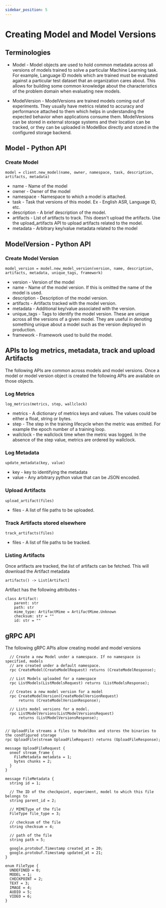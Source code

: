 ```yaml
---
sidebar_position: 5
---
```



# Creating Model and Model Versions

## Terminologies 

* Model - Model objects are used to hold common metadata across all versions of models trained to solve a particular Machine Learning task. For example, Language ID models which are trained must be evaluated against a particular test dataset that an organization cares about. This allows for building some common knowledge about the characteristics of the problem domain when evaluating new models. 

* ModelVersion -  ModelVersions are trained models coming out of experiments. They usually have metrics related to accuracy and performance attached to them which helps in understanding the expected behavior when applications consume them. ModelVersions can be stored in external storage systems and their location can be tracked, or they can be uploaded in ModelBox directly and stored in the configured storage backend.

## Model - Python API 

### Create Model
```
model = client.new_model(name, owner, namespace, task, description, artifacts, metadata)
```

* name - Name of the model
* owner - Owner of the model
* namespace - Namespace to which a model is attached.
* task - Task that versions of this model. Ex - English ASR, Language ID, etc.
* description - A brief description of the model.
* artifacts - List of artifacts to track. This doesn't upload the artifacts. Use the upload_artifacts API to upload artifacts related to the model.
* metadata - Arbitrary key/value metadata related to the model


## ModelVersion - Python API

### Create Model Version

```
model_version = model.new_model_version(version, name, description, artifacts, metadata, unique_tags, framework)
```
* version - Version of the model 
* name -  Name of the model version. If this is omitted the name of the model is used.
* description - Description of the model version.
* artifacts - Artifacts tracked with the model version.
* metadata -  Additional key/value associated with the version.
* unique_tags - Tags to identify the model version. These are unique across all the versions of a given model. They are useful in denoting something unique about a model such as the version deployed in production. 
* framework - Framework used to build the model.

## APIs to log metrics, metadata, track and upload Artifacts

The following APIs are common across models and model versions. Once a model or model version object is created the following APIs are available on those objects.

### Log Metrics 
```
log_metrics(metrics, step, wallclock)
```
* metrics - A dictionary of metrics keys and values. The values could be either a float, string or bytes. 
* step - The step in the training lifecycle when the metric was emitted. For example the epoch number of a training loop.
* wallclock - the wallclock time when the metric was logged.  In the absence of the step value, metrics are ordered by wallclock.

### Log Metadata
```
update_metadata(key, value)
```

* key - key to identifying the metadata
* value - Any arbitrary python value that can be JSON encoded.

### Upload Artifacts 
```
upload_artifact(files)
```
* files - A list of file paths to be uploaded.

### Track Artifacts stored elsewhere
```
track_artifacts(files)
```
* files - A list of file paths to be tracked.

### Listing Artifacts
Once artifacts are tracked, the list of artifacts can be fetched. This will download the Artifact metadata
```
artifacts() -> List[Artifact]
```

Artifact has the following attributes  -
```
class Artifact:
    parent: str
    path: str
    mime_type: ArtifactMime = ArtifactMime.Unknown
    checksum: str = ""
    id: str = ""
```

## gRPC API

The following gRPC APIs allow creating model and model versions

```
  // Create a new Model under a namespace. If no namespace is specified, models
  // are created under a default namespace.
  rpc CreateModel(CreateModelRequest) returns (CreateModelResponse);

  // List Models uploaded for a namespace 
  rpc ListModels(ListModelsRequest) returns (ListModelsResponse);

  // Creates a new model version for a model
  rpc CreateModelVersion(CreateModelVersionRequest)
      returns (CreateModelVersionResponse);

  // Lists model versions for a model.
  rpc ListModelVersions(ListModelVersionsRequest)
      returns (ListModelVersionsResponse);


// UploadFile streams a files to ModelBox and stores the binaries to the condfigured storage
rpc UploadFile(stream UploadFileRequest) returns (UploadFileResponse);

message UploadFileRequest {
  oneof stream_frame {
    FileMetadata metadata = 1;
    bytes chunks = 2;
  }
}

message FileMetadata {
  string id = 1;

  // The ID of the checkpoint, experiment, model to which this file belongs to
  string parent_id = 2;

  // MIMEType of the file
  FileType file_type = 3;

  // checksum of the file 
  string checksum = 4;

  // path of the file
  string path = 5;

  google.protobuf.Timestamp created_at = 20;
  google.protobuf.Timestamp updated_at = 21;
}

enum FileType {
  UNDEFINED = 0;
  MODEL = 1;
  CHECKPOINT = 2;
  TEXT = 3;
  IMAGE = 4;
  AUDIO = 5;
  VIDEO = 6;
}
```
